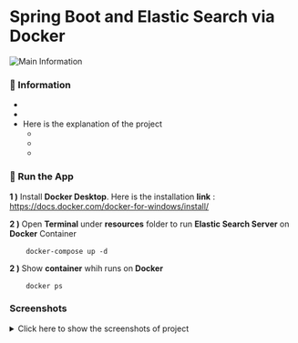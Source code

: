 # Spring Boot and Elastic Search via Docker

<img src="" alt="Main Information" width="800" height="300">

### 📖 Information

<ul style="list-style-type:disc">
  <li></li>
  <li></li>
  <li>Here is the explanation of the project
      <ul>
        <li></li>
        <li></li>
        <li></li>
      </ul>
  </li>
</ul>

### 🔨 Run the App

<b>1 )</b> Install <b>Docker Desktop</b>. Here is the installation <b>link</b> : https://docs.docker.com/docker-for-windows/install/

<b>2 )</b> Open <b>Terminal</b> under <b>resources</b> folder to run <b>Elastic Search Server</b> on <b>Docker</b> Container
```
    docker-compose up -d
```

<b>2 )</b> Show <b>container</b> whih runs on <b>Docker</b>
```
    docker ps
```

### Screenshots

<details>
<summary>Click here to show the screenshots of project</summary>
    <p> Figure 1 </p>
    <img src ="screenshots\elasticsearch_1.PNG">
    <p> Figure 2 </p>
    <img src ="screenshots\elasticsearch_2.PNG">
    <p> Figure 3 </p>
    <img src ="screenshots\elasticsearch_3.PNG">
    <p> Figure 4 </p>
    <img src ="screenshots\elasticsearch_4.PNG">
    <p> Figure 5 </p>
    <img src ="screenshots\elasticsearch_5.PNG">
    <p> Figure 6 </p>
    <img src ="screenshots\elasticsearch_6.PNG">
    <p> Figure 7 </p>
    <img src ="screenshots\elasticsearch_7.PNG">
    <p> Figure 8 </p>
    <img src ="screenshots\elasticsearch_8.PNG">
    <p> Figure 9 </p>
    <img src ="screenshots\elasticsearch_9.PNG">
    <p> Figure 10 </p>
    <img src ="screenshots\elasticsearch_10.PNG">
    <p> Figure 11 </p>
    <img src ="screenshots\elasticsearch_11.PNG">
    <p> Figure 12 </p>
    <img src ="screenshots\elasticsearch_12.PNG">
    <p> Figure 13 </p>
    <img src ="screenshots\elasticsearch_13.PNG">
    <p> Figure 14 </p>
    <img src ="screenshots\elasticsearch_14.PNG">
</details>